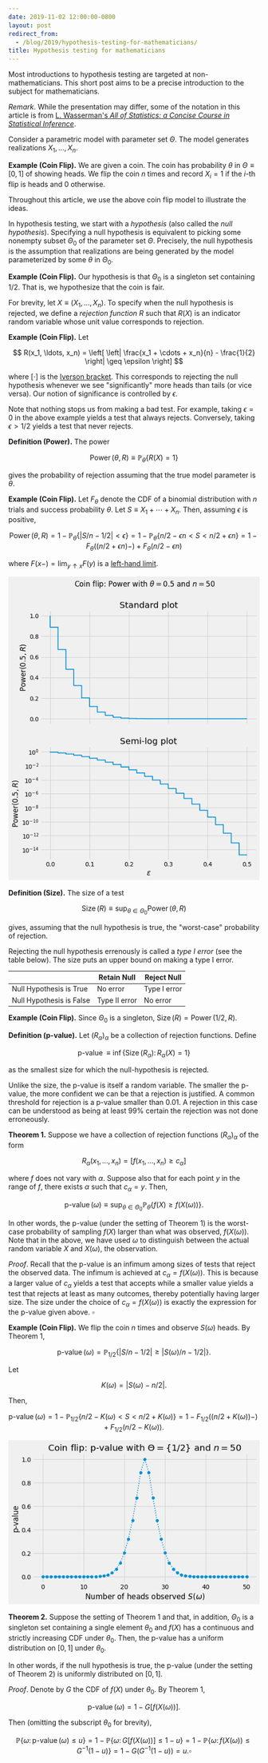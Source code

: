 ```yaml
---
date: 2019-11-02 12:00:00-0800
layout: post
redirect_from:
  - /blog/2019/hypothesis-testing-for-mathematicians/
title: Hypothesis testing for mathematicians
---
```

Most introductions to hypothesis testing are targeted at non-mathematicians.
This short post aims to be a precise introduction to the subject for mathematicians.

*Remark*. While the presentation may differ, some of the notation in this article is from [L. Wasserman's *All of Statistics: a Concise Course in Statistical Inference*](https://doi.org/10.1007/978-0-387-21736-9).

Consider a parametric model with parameter set $\Theta$.
The model generates realizations $X_1, \ldots, X_n$.

**Example (Coin Flip).**
We are given a coin.
The coin has probability $\theta$ in $\Theta \equiv [0, 1]$ of showing heads.
We flip the coin $n$ times and record $X_i = 1$ if the $i$-th flip is heads and $0$ otherwise.

Throughout this article, we use the above coin flip model to illustrate the ideas.

In hypothesis testing, we start with a *hypothesis* (also called the *null hypothesis*).
Specifying a null hypothesis is equivalent to picking some nonempty subset $\Theta_0$ of the parameter set $\Theta$.
Precisely, the null hypothesis is the assumption that realizations are being generated by the model  parameterized by some $\theta$ in $\Theta_0$.

**Example (Coin Flip).**
Our hypothesis is that $\Theta_0$ is a singleton set containing $1/2$.
That is, we hypothesize that the coin is fair.

For brevity, let $X \equiv (X_1, \ldots, X_n)$.
To specify when the null hypothesis is rejected, we define a *rejection function* $R$ such that $R(X)$ is an indicator random variable whose unit value corresponds to rejection.

**Example (Coin Flip).**
Let

$$
    R(x_1, \ldots, x_n)
    = \left[
        \left| \frac{x_1 + \cdots + x_n}{n} - \frac{1}{2} \right| \geq \epsilon
    \right]
$$

where $[\cdot]$ is the [Iverson bracket](https://en.wikipedia.org/wiki/Iverson_bracket).
This corresponds to rejecting the null hypothesis whenever we see "significantly" more heads than tails (or vice versa). Our notion of significance is controlled by $\epsilon$.

Note that nothing stops us from making a bad test.
For example, taking $\epsilon = 0$ in the above example yields a test that always rejects.
Conversely, taking $\epsilon > 1/2$ yields a test that never rejects.

**Definition (Power).**
The power

$$
    \operatorname{Power}(\theta, R)
    \equiv \mathbb{P}_\theta \{ R(X) = 1 \}
$$

gives the probability of rejection assuming that the true model parameter is $\theta$.

**Example (Coin Flip).**
Let $F_\theta$ denote the CDF of a binomial distribution with $n$ trials and success probability $\theta$.
Let $S \equiv X_1 + \cdots + X_n$.
Then, assuming $\epsilon$ is positive,

$$
\operatorname{Power}(\theta,R)
    = 1 - \mathbb{P}_{\theta}\{\left|S/n-1/2\right| < \epsilon\}
    = 1 - \mathbb{P}_{\theta}\{n/2-\epsilon n < S < n/2+\epsilon n\}
    = 1 - F_\theta(\left(n/2+\epsilon n\right)-) + F_\theta(n/2-\epsilon n)
$$

where $F(x-) = \lim_{y \uparrow x} F(y)$ is a [left-hand limit](https://en.wikipedia.org/wiki/One-sided_limit).


    
![png](/assets/posts/2019-11-02-hypothesis_testing_for_mathematicians_files/2019-11-02-hypothesis_testing_for_mathematicians_13_0.png)
    


**Definition (Size).**
The size of a test

$$
    \operatorname{Size}(R) \equiv \sup_{\theta \in \Theta_0} \operatorname{Power}(\theta, R)
$$

gives, assuming that the null hypothesis is true, the "worst-case" probability of rejection.

Rejecting the null hypothesis errenously is called a *type I error* (see the table below).
The size puts an upper bound on making a type I error.

|                          | Retain Null   | Reject Null  |
| ------------------------ | ------------- | ------------ |
| Null Hypothesis is True  | No error      | Type I error |
| Null Hypothesis is False | Type II error | No error     |

**Example (Coin Flip).**
Since $\Theta_0$ is a singleton, $\operatorname{Size}(R) = \operatorname{Power}(1/2, R)$.

**Definition (p-value).**
Let $(R_\alpha)_\alpha$ be a collection of rejection functions.
Define

$$
    \operatorname{p-value}
    \equiv \inf \left\{ \operatorname{Size}(R_\alpha) \colon R_\alpha(X) = 1 \right\}
$$

as the smallest size for which the null-hypothesis is rejected.

Unlike the size, the p-value is itself a random variable.
The smaller the p-value, the more confident we can be that a rejection is justified.
A common threshold for rejection is a p-value smaller than 0.01.
A rejection in this case can be understood as being at least 99% certain the rejection was not done erroneously.

**Theorem 1.**
Suppose we have a collection of rejection functions $(R_{\alpha})_{\alpha}$ of the form

$$
    R_{\alpha}(x_1, \ldots, x_n)
    = [f(x_1, \ldots, x_n) \geq c_{\alpha}]
$$

where $f$ does not vary with $\alpha$.
Suppose also that for each point $y$ in the range of $f$, there exists $\alpha$ such that $c_{\alpha} = y$.
Then,

$$
    \operatorname{p-value}(\omega)
    \equiv
    \sup_{\theta \in \Theta_0} \mathbb{P}_{\theta} \{
        f(X) \geq f(X(\omega))
    \}.
$$

In other words, the p-value (under the setting of Theorem 1) is the worst-case probability of sampling $f(X)$ larger than what was observed, $f(X(\omega))$.
Note that in the above, we have used $\omega$ to distinguish between the actual random variable $X$ and $X(\omega)$, the observation.

*Proof*.
Recall that the p-value is an infimum among sizes of tests that reject the observed data.
The infimum is achieved at $c_\alpha = f(X(\omega))$.
This is because a larger value of $c_\alpha$ yields a test that accepts while a smaller value yields a test that rejects at least as many outcomes, thereby potentially having larger size.
The size under the choice of $c_\alpha = f(X(\omega))$ is exactly the expression for the p-value given above. $\square$

**Example (Coin Flip).**
We flip the coin $n$ times and observe $S(\omega)$ heads.
By Theorem 1,

$$
    \operatorname{p-value}(\omega)
    = \mathbb{P}_{1/2} \left\{
    \left|S/n - 1/2\right| \geq
    \left|S(\omega)/n - 1/2\right|
    \right\}.
$$

Let

$$
    K(\omega) = |S(\omega) - n/2|.
$$

Then,

$$
\operatorname{p-value}(\omega)
= 1 - \mathbb{P}_{1/2} \left\{
n/2 - K(\omega) < S < n/2 + K(\omega)
\right\}
= 1 - F_{1/2}(\left(n/2 + K(\omega)\right)-) + F_{1/2}(n/2 - K(\omega)).
$$


    
![png](/assets/posts/2019-11-02-hypothesis_testing_for_mathematicians_files/2019-11-02-hypothesis_testing_for_mathematicians_22_0.png)
    


**Theorem 2.**
Suppose the setting of Theorem 1 and that, in addition, $\Theta_0$ is a singleton set containing a single element $\theta_0$ and $f(X)$ has a continuous and strictly increasing CDF under $\theta_0$. Then, the p-value has a uniform distribution on $[0,1]$ under $\theta_0$.

In other words, if the null hypothesis is true, the p-value (under the setting of Theorem 2) is uniformly distributed on $[0, 1]$.

*Proof*.
Denote by $G$ the CDF of $f(X)$ under $\theta_0$.
By Theorem 1,

$$
    \operatorname{p-value}(\omega) = 1 - G[f(X(\omega))].
$$

Then (omitting the subscript $\theta_0$ for brevity),

$$
    \mathbb{P} \{
        \omega \colon \operatorname{p-value}(\omega) \leq u
    \}
    = 1 - \mathbb{P} \{
        \omega \colon G[f(X(\omega))] \leq
        1 - u
    \}
    = 1 - \mathbb{P} \{
        \omega \colon f(X(\omega)) \leq
        G^{-1}(1 - u)
    \}
    = 1 - G(G^{-1}(1 - u)) = u. \square
$$
